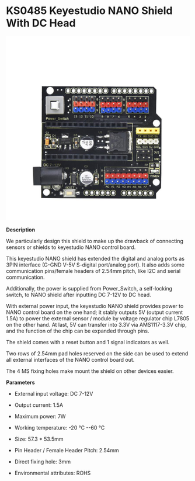 # **KS0485 Keyestudio NANO Shield With DC Head** 

![ks0485-1](KS0485/media/fde756453eae66c343f1d9cfcba3b79a.jpeg)

**Description**

We particularly design this shield to make up the drawback of connecting sensors
or shields to keyestudio NANO control board.

This keyestudio NANO shield has extended the digital and analog ports as 3PIN
interface (G-GND V-5V S-digital port/analog port). It also adds some
communication pins/female headers of 2.54mm pitch, like I2C and serial
communication.

Additionally, the power is supplied from Power_Switch, a self-locking switch, to
NANO shield after inputting DC 7-12V to DC head.

With external power input, the keyestudio NANO shield provides power to NANO
control board on the one hand; it stably outputs 5V (output current 1.5A) to
power the external sensor / module by voltage regulator chip L7805 on the other
hand. At last, 5V can transfer into 3.3V via AMS1117-3.3V chip, and the function
of the chip can be expanded through pins.

The shield comes with a reset button and 1 signal indicators as well.

Two rows of 2.54mm pad holes reserved on the side can be used to extend all
external interfaces of the NANO control board out.

The 4 MS fixing holes make mount the shield on other devices easier.

**Parameters**

-   External input voltage: DC 7-12V

-   Output current: 1.5A

-   Maximum power: 7W

-   Working temperature: -20 ℃ --60 ℃

-   Size: 57.3 \* 53.5mm

-   Pin Header / Female Header Pitch: 2.54mm

-   Direct fixing hole: 3mm

-   Environmental attributes: ROHS

 
